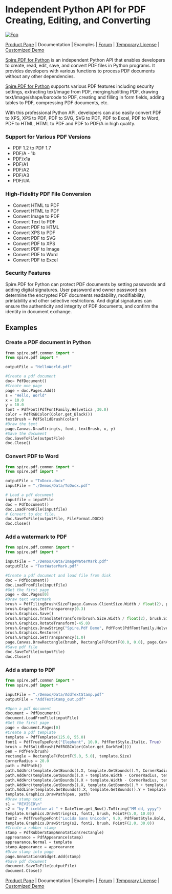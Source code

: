 # Independent Python API for PDF Creating, Editing, and Converting

[![Foo](https://i.imgur.com/dLzlPI2.png)](https://www.e-iceblue.com/Introduce/pdf-for-python.html)

[Product Page](https://www.e-iceblue.com/Introduce/pdf-for-python.html) | Documentation | Examples | [Forum](https://www.e-iceblue.com/forum/spire-pdf-f7.html) | [Temporary License](https://www.e-iceblue.com/TemLicense.html) | [Customized Demo](https://www.e-iceblue.com/Misc/customized-demo.html)

[Spire.PDF for Python](https://www.e-iceblue.com/Introduce/pdf-for-python.html) is an independent Python API that enables developers to create, read, edit, save, and convert PDF files in Python programs. It provides developers with various functions to process PDF documents without any other dependencies.

[Spire.PDF for Python](https://www.e-iceblue.com/Introduce/pdf-for-python.html) supports various PDF features including security settings, extracting text/image from PDF, merging/splitting PDF, drawing text/image/shape/barcode to PDF, creating and filling in form fields, adding tables to PDF, compressing PDF documents, etc. 

With this professional Python API, developers can also easily convert PDF to XPS, XPS to PDF, PDF to SVG, SVG to PDF, PDF to Excel, PDF to Word, PDF to HTML, HTML to PDF and PDF to PDF/A in high quality.

### Support for Various PDF Versions
- PDF 1.2 to PDF 1.7
- PDF/A - 1b
- PDF/x1a
- PDF/A1
- PDF/A2
- PDF/A3
- PDF/UA

### High-Fidelity PDF File Conversion
- Convert HTML to PDF
- Convert HTML to PDF
- Convert Image to PDF
- Convert Text to PDF
- Convert PDF to HTML
- Convert XPS to PDF
- Convert PDF to SVG
- Convert PDF to XPS
- Convert PDF to Image
- Convert PDF to Word
- Convert PDF to Excel

### Security Features
Spire.PDF for Python can protect PDF documents by setting passwords and adding digital signatures. User password and owner password can determine the encrypted PDF documents readability, modifiability, printability and other selective restrictions. And digital signatures can ensure the authenticity and integrity of PDF documents, and confirm the identity in document exchange.

## Examples

### Create a PDF document in Python
```Python
﻿from spire.pdf.common import *
from spire.pdf import *

outputFile = "HelloWorld.pdf"

#Create a pdf document
doc= PdfDocument()
#Create one page
page = doc.Pages.Add()
s = "Hello, World"
x = 10.0
y = 10.0
font = PdfFont(PdfFontFamily.Helvetica ,30.0)
color = PdfRGBColor(Color.get_Black())
textBrush = PdfSolidBrush(color)
#Draw the text
page.Canvas.DrawString(s, font, textBrush, x, y)
#Save the document
doc.SaveToFile(outputFile)
doc.Close()
```

### Convert PDF to Word
```Python
from spire.pdf.common import *
from spire.pdf import *

outputFile = "ToDocx.docx"
inputFile = "./Demos/Data/ToDocx.pdf"

# Load a pdf document
inputfile = inputFile
doc = PdfDocument()
doc.LoadFromFile(inputfile)
# Convert to doc file.
doc.SaveToFile(outputFile, FileFormat.DOCX)
doc.Close()
```

### Add a watermark to PDF
```Python
from spire.pdf.common import *
from spire.pdf import *

inputFile = "./Demos/Data/ImageWaterMark.pdf"
outputFile = "TextWaterMark.pdf"

#Create a pdf document and load file from disk
doc = PdfDocument()
doc.LoadFromFile(inputFile)
#Get the first page
page = doc.Pages[0]
#Draw text watermark
brush = PdfTilingBrush(SizeF(page.Canvas.ClientSize.Width / float(2), page.Canvas.ClientSize.Height / float(3)))
brush.Graphics.SetTransparency(0.3)
brush.Graphics.Save()
brush.Graphics.TranslateTransform(brush.Size.Width / float(2), brush.Size.Height / float(2))
brush.Graphics.RotateTransform(-45.0)
brush.Graphics.DrawString("Spire.Pdf Demo", PdfFont(PdfFontFamily.Helvetica, 24.0), PdfBrushes.get_Violet(), 0.0, 0.0, PdfStringFormat(PdfTextAlignment.Center))
brush.Graphics.Restore()
brush.Graphics.SetTransparency(1.0)
page.Canvas.DrawRectangle(brush, RectangleF(PointF(0.0, 0.0), page.Canvas.ClientSize))
#Save pdf file
doc.SaveToFile(outputFile)
doc.Close()
```

### Add a stamp to PDF
```Python
from spire.pdf.common import *
from spire.pdf import *

inputFile = "./Demos/Data/AddTextStamp.pdf"
outputFile = "AddTextStamp_out.pdf"

#Open a pdf document
document = PdfDocument()
document.LoadFromFile(inputFile)
#Get the first page
page = document.Pages[0]
#Create a pdf template
template = PdfTemplate(125.0, 55.0)
font1 = PdfTrueTypeFont("Elephant", 10.0, PdfFontStyle.Italic, True)
brush = PdfSolidBrush(PdfRGBColor(Color.get_DarkRed()))
pen = PdfPen(brush)
rectangle = RectangleF(PointF(5.0, 5.0), template.Size)
CornerRadius = 20.0
path = PdfPath()
path.AddArc(template.GetBounds().X, template.GetBounds().Y, CornerRadius, CornerRadius, 180.0, 90.0)
path.AddArc(template.GetBounds().X + template.Width - CornerRadius, template.GetBounds().Y, CornerRadius, CornerRadius, 270.0, 90.0)
path.AddArc(template.GetBounds().X + template.Width - CornerRadius, template.GetBounds().Y + template.Height - CornerRadius, CornerRadius, CornerRadius, 0.0, 90.0)
path.AddArc(template.GetBounds().X, template.GetBounds().Y + template.Height - CornerRadius, CornerRadius, CornerRadius, 90.0, 90.0)
path.AddLine(template.GetBounds().X, template.GetBounds().Y + template.Height - CornerRadius, template.GetBounds().X, template.GetBounds().Y + CornerRadius / float(2))
template.Graphics.DrawPath(pen, path)
#Draw stamp text
s1 = "REVISED\n"
s2 = "by E-iceblue at " + DateTime.get_Now().ToString("MM dd, yyyy")
template.Graphics.DrawString(s1, font1, brush, PointF(5.0, 10.0))
font2 = PdfTrueTypeFont("Lucida Sans Unicode", 9.0, PdfFontStyle.Bold, True)
template.Graphics.DrawString(s2, font2, brush, PointF(2.0, 30.0))
#Create a rubber stamp
stamp = PdfRubberStampAnnotation(rectangle)
apprearance = PdfAppearance(stamp)
apprearance.Normal = template
stamp.Appearance = apprearance
#Draw stamp into page
page.AnnotationsWidget.Add(stamp)
#Save pdf document
document.SaveToFile(outputFile)
document.Close()
```

[Product Page](https://www.e-iceblue.com/Introduce/pdf-for-python.html) | Documentation | Examples | [Forum](https://www.e-iceblue.com/forum/spire-pdf-f7.html) | [Temporary License](https://www.e-iceblue.com/TemLicense.html) | [Customized Demo](https://www.e-iceblue.com/Misc/customized-demo.html)
